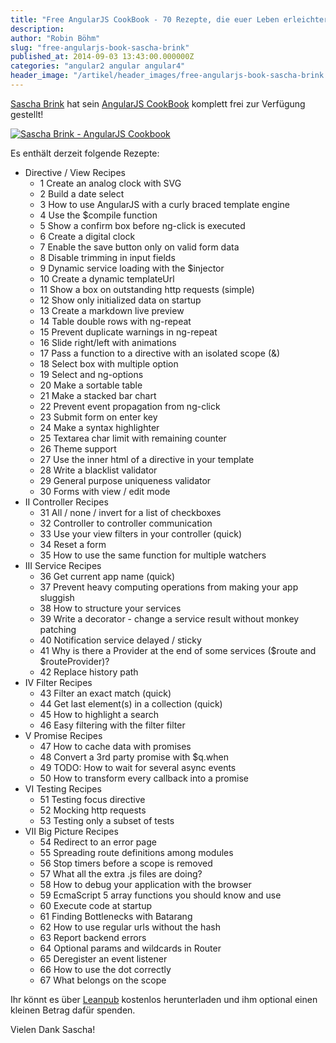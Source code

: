 ```yaml
---
title: "Free AngularJS CookBook - 70 Rezepte, die euer Leben erleichtern"
description:
author: "Robin Böhm"
slug: "free-angularjs-book-sascha-brink"
published_at: 2014-09-03 13:43:00.000000Z
categories: "angular2 angular angular4"
header_image: "/artikel/header_images/free-angularjs-book-sascha-brink.jpg"
---
```


[Sascha Brink](http://angularjs.de/entwickler/saschabrink) hat sein [AngularJS CookBook](https://leanpub.com/angularjs-cookbook) komplett frei zur Verfügung gestellt!

[![Sascha Brink - AngularJS Cookbook](large.jpeg)](https://leanpub.com/angularjs-cookbook)


Es enthält derzeit folgende Rezepte:

* Directive / View Recipes
	* 1 Create an analog clock with SVG
	* 2 Build a date select
	* 3 How to use AngularJS with a curly braced template engine
	* 4 Use the $compile function
	* 5 Show a confirm box before ng-click is executed
	* 6 Create a digital clock
	* 7 Enable the save button only on valid form data
	* 8 Disable trimming in input fields
	* 9 Dynamic service loading with the $injector
	* 10 Create a dynamic templateUrl
	* 11 Show a box on outstanding http requests (simple)
	* 12 Show only initialized data on startup
	* 13 Create a markdown live preview
	* 14 Table double rows with ng-repeat
	* 15 Prevent duplicate warnings in ng-repeat
	* 16 Slide right/left with animations
	* 17 Pass a function to a directive with an isolated scope (&)
	* 18 Select box with multiple option
	* 19 Select and ng-options
	* 20 Make a sortable table
	* 21 Make a stacked bar chart
	* 22 Prevent event propagation from ng-click
	* 23 Submit form on enter key
	* 24 Make a syntax highlighter
	* 25 Textarea char limit with remaining counter
	* 26 Theme support
	* 27 Use the inner html of a directive in your template
	* 28 Write a blacklist validator
	* 29 General purpose uniqueness validator
	* 30 Forms with view / edit mode
* II Controller Recipes
	* 31 All / none / invert for a list of checkboxes
	* 32 Controller to controller communication
	* 33 Use your view filters in your controller (quick)
	* 34 Reset a form
	* 35 How to use the same function for multiple watchers
* III Service Recipes
	* 36 Get current app name (quick)
	* 37 Prevent heavy computing operations from making your app sluggish
	* 38 How to structure your services
	* 39 Write a decorator - change a service result without monkey patching
	* 40 Notification service delayed / sticky
	* 41 Why is there a Provider at the end of some services ($route and $routeProvider)?
	* 42 Replace history path
* IV Filter Recipes
	* 43 Filter an exact match (quick)
	* 44 Get last element(s) in a collection (quick)
	* 45 How to highlight a search
	* 46 Easy filtering with the filter filter
* V Promise Recipes
	* 47 How to cache data with promises
	* 48 Convert a 3rd party promise with $q.when
	* 49 TODO: How to wait for several async events
	* 50 How to transform every callback into a promise
* VI Testing Recipes
	* 51 Testing focus directive
	* 52 Mocking http requests
	* 53 Testing only a subset of tests
* VII Big Picture Recipes
	* 54 Redirect to an error page
	* 55 Spreading route definitions among modules
	* 56 Stop timers before a scope is removed
	* 57 What all the extra .js files are doing?
	* 58 How to debug your application with the browser
	* 59 EcmaScript 5 array functions you should know and use
	* 60 Execute code at startup
	* 61 Finding Bottlenecks with Batarang
	* 62 How to use regular urls without the hash
	* 63 Report backend errors
	* 64 Optional params and wildcards in Router
	* 65 Deregister an event listener
	* 66 How to use the dot correctly
	* 67 What belongs on the scope

Ihr könnt es über [Leanpub](https://leanpub.com/angularjs-cookbook) kostenlos herunterladen und ihm optional einen kleinen Betrag dafür spenden.

Vielen Dank Sascha!

